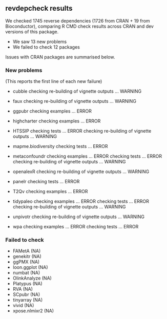 ## revdepcheck results

We checked 1745 reverse dependencies (1726 from CRAN + 19 from Bioconductor), comparing R CMD check results across CRAN and dev versions of this package.

 * We saw 13 new problems
 * We failed to check 12 packages

Issues with CRAN packages are summarised below.

### New problems
(This reports the first line of each new failure)

* cubble
  checking re-building of vignette outputs ... WARNING

* faux
  checking re-building of vignette outputs ... WARNING

* ggpubr
  checking examples ... ERROR

* highcharter
  checking examples ... ERROR

* HTSSIP
  checking tests ... ERROR
  checking re-building of vignette outputs ... WARNING

* mapme.biodiversity
  checking tests ... ERROR

* metaconfoundr
  checking examples ... ERROR
  checking tests ... ERROR
  checking re-building of vignette outputs ... WARNING

* openalexR
  checking re-building of vignette outputs ... WARNING

* panelr
  checking tests ... ERROR

* T2Qv
  checking examples ... ERROR

* tidypaleo
  checking examples ... ERROR
  checking tests ... ERROR
  checking re-building of vignette outputs ... WARNING

* unpivotr
  checking re-building of vignette outputs ... WARNING

* wpa
  checking examples ... ERROR
  checking tests ... ERROR

### Failed to check

* FAMetA        (NA)
* genekitr      (NA)
* ggPMX         (NA)
* loon.ggplot   (NA)
* numbat        (NA)
* OlinkAnalyze  (NA)
* Platypus      (NA)
* RVA           (NA)
* SCpubr        (NA)
* tinyarray     (NA)
* vivid         (NA)
* xpose.nlmixr2 (NA)
